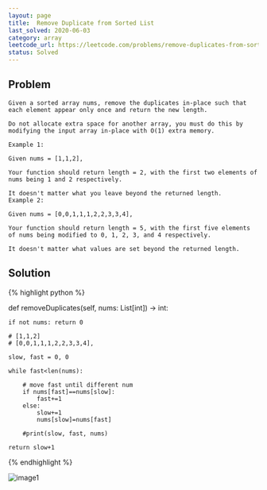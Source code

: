 ```yaml
---
layout: page
title:  Remove Duplicate from Sorted List
last_solved: 2020-06-03
category: array
leetcode_url: https://leetcode.com/problems/remove-duplicates-from-sorted-array
status: Solved
---
```


Problem
-------

```
Given a sorted array nums, remove the duplicates in-place such that each element appear only once and return the new length.

Do not allocate extra space for another array, you must do this by modifying the input array in-place with O(1) extra memory.

Example 1:

Given nums = [1,1,2],

Your function should return length = 2, with the first two elements of nums being 1 and 2 respectively.

It doesn't matter what you leave beyond the returned length.
Example 2:

Given nums = [0,0,1,1,1,2,2,3,3,4],

Your function should return length = 5, with the first five elements of nums being modified to 0, 1, 2, 3, and 4 respectively.

It doesn't matter what values are set beyond the returned length.

```

Solution
----------

{% highlight python %}

def removeDuplicates(self, nums: List[int]) -> int:

    if not nums: return 0
    
    # [1,1,2]
    # [0,0,1,1,1,2,2,3,3,4],
    
    slow, fast = 0, 0
    
    while fast<len(nums):
        
        # move fast until different num 
        if nums[fast]==nums[slow]:
            fast+=1
        else:
            slow+=1
            nums[slow]=nums[fast]

        #print(slow, fast, nums)
            
    return slow+1

{% endhighlight %}


![image1]()